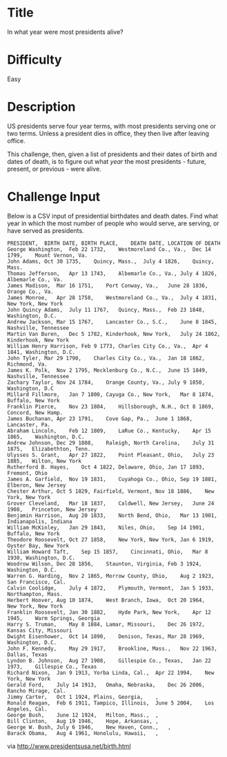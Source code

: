 # Title

In what year were most presidents alive?

# Difficulty

Easy

# Description

US presidents serve four year terms, with most presidents serving one or two terms. Unless a president dies in office, they then live after leaving office. 

This challenge, then, given a list of presidents and their dates of birth and dates of death, is to figure out what *year* the most presidents - future, present, or previous - were alive. 

# Challenge Input

Below is a CSV input of presidential birthdates and death dates. Find what year in which the most number of people who would serve, are serving, or have served as presidents. 

    PRESIDENT,	BIRTH DATE,	BIRTH PLACE,	DEATH DATE,	LOCATION OF DEATH
    George Washington,	Feb 22 1732,	Westmoreland Co., Va.,	Dec 14 1799,	Mount Vernon, Va.
    John Adams,	Oct 30 1735,	Quincy, Mass.,	July 4 1826,	Quincy, Mass.
    Thomas Jefferson,	Apr 13 1743,	Albemarle Co., Va.,	July 4 1826,	Albemarle Co., Va.
    James Madison,	Mar 16 1751,	Port Conway, Va.,	June 28 1836,	Orange Co., Va.
    James Monroe,	Apr 28 1758,	Westmoreland Co., Va.,	July 4 1831,	New York, New York
    John Quincy Adams,	July 11 1767,	Quincy, Mass.,	Feb 23 1848,	Washington, D.C.
    Andrew Jackson,	Mar 15 1767,	Lancaster Co., S.C.,	June 8 1845,	Nashville, Tennessee
    Martin Van Buren,	Dec 5 1782,	Kinderhook, New York,	July 24 1862,	Kinderhook, New York
    William Henry Harrison,	Feb 9 1773,	Charles City Co., Va.,	Apr 4 1841,	Washington, D.C.
    John Tyler,	Mar 29 1790,	Charles City Co., Va.,	Jan 18 1862,	Richmond, Va.
    James K. Polk,	Nov 2 1795,	Mecklenburg Co., N.C.,	June 15 1849,	Nashville, Tennessee
    Zachary Taylor,	Nov 24 1784,	Orange County, Va.,	July 9 1850,	Washington, D.C
    Millard Fillmore,	Jan 7 1800,	Cayuga Co., New York,	Mar 8 1874,	Buffalo, New York
    Franklin Pierce,	Nov 23 1804,	Hillsborough, N.H.,	Oct 8 1869,	Concord, New Hamp.
    James Buchanan,	Apr 23 1791,	Cove Gap, Pa.,	June 1 1868,	Lancaster, Pa.
    Abraham Lincoln,	Feb 12 1809,	LaRue Co., Kentucky,	Apr 15 1865,	Washington, D.C.
    Andrew Johnson,	Dec 29 1808,	Raleigh, North Carolina,	July 31 1875,	Elizabethton, Tenn.
    Ulysses S. Grant,	Apr 27 1822,	Point Pleasant, Ohio,	July 23 1885,	Wilton, New York
    Rutherford B. Hayes,	Oct 4 1822,	Delaware, Ohio,	Jan 17 1893,	Fremont, Ohio
    James A. Garfield,	Nov 19 1831,	Cuyahoga Co., Ohio,	Sep 19 1881,	Elberon, New Jersey
    Chester Arthur,	Oct 5 1829,	Fairfield, Vermont,	Nov 18 1886,	New York, New York
    Grover Cleveland,	Mar 18 1837,	Caldwell, New Jersey,	June 24 1908,	Princeton, New Jersey
    Benjamin Harrison,	Aug 20 1833,	North Bend, Ohio,	Mar 13 1901,	Indianapolis, Indiana
    William McKinley,	Jan 29 1843,	Niles, Ohio,	Sep 14 1901,	Buffalo, New York
    Theodore Roosevelt,	Oct 27 1858,	New York, New York,	Jan 6 1919,	Oyster Bay, New York
    William Howard Taft,	Sep 15 1857,	Cincinnati, Ohio,	Mar 8 1930,	Washington, D.C.
    Woodrow Wilson,	Dec 28 1856,	Staunton, Virginia,	Feb 3 1924,	Washington, D.C.
    Warren G. Harding,	Nov 2 1865,	Morrow County, Ohio,	Aug 2 1923,	San Francisco, Cal.
    Calvin Coolidge,	July 4 1872,	Plymouth, Vermont,	Jan 5 1933,	Northampton, Mass.
    Herbert Hoover,	Aug 10 1874,	West Branch, Iowa,	Oct 20 1964,	New York, New York
    Franklin Roosevelt,	Jan 30 1882,	Hyde Park, New York,	Apr 12 1945,	Warm Springs, Georgia
    Harry S. Truman,	May 8 1884,	Lamar, Missouri,	Dec 26 1972,	Kansas City, Missouri
    Dwight Eisenhower,	Oct 14 1890,	Denison, Texas,	Mar 28 1969,	Washington, D.C.
    John F. Kennedy,	May 29 1917,	Brookline, Mass.,	Nov 22 1963,	Dallas, Texas
    Lyndon B. Johnson,	Aug 27 1908,	Gillespie Co., Texas,	Jan 22 1973,	Gillespie Co., Texas
    Richard Nixon,	Jan 9 1913,	Yorba Linda, Cal.,	Apr 22 1994,	New York, New York
    Gerald Ford,	July 14 1913,	Omaha, Nebraska,	Dec 26 2006,	Rancho Mirage, Cal.
    Jimmy Carter,	Oct 1 1924,	Plains, Georgia,	,	
    Ronald Reagan,	Feb 6 1911,	Tampico, Illinois,	June 5 2004,	Los Angeles, Cal.
    George Bush,	June 12 1924,	Milton, Mass.,	,	
    Bill Clinton,	Aug 19 1946,	Hope, Arkansas,	,	
    George W. Bush,	July 6 1946,	New Haven, Conn.,	,	
    Barack Obama,	Aug 4 1961,	Honolulu, Hawaii,	,

via http://www.presidentsusa.net/birth.html
